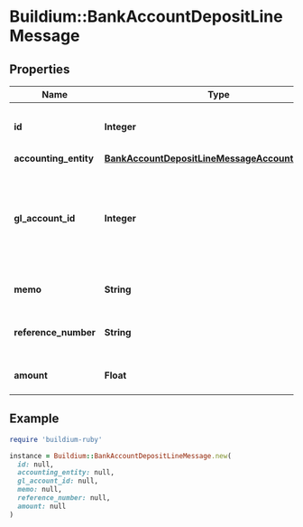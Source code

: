 # Buildium::BankAccountDepositLineMessage

## Properties

| Name | Type | Description | Notes |
| ---- | ---- | ----------- | ----- |
| **id** | **Integer** | The unique identifier of the line item. | [optional] |
| **accounting_entity** | [**BankAccountDepositLineMessageAccountingEntity**](BankAccountDepositLineMessageAccountingEntity.md) |  | [optional] |
| **gl_account_id** | **Integer** | The general ledger account identifier under which the line item amount is recorded. | [optional] |
| **memo** | **String** | Memo for the line item. | [optional] |
| **reference_number** | **String** | Reference number for the line item. | [optional] |
| **amount** | **Float** | Amount of the line item. | [optional] |

## Example

```ruby
require 'buildium-ruby'

instance = Buildium::BankAccountDepositLineMessage.new(
  id: null,
  accounting_entity: null,
  gl_account_id: null,
  memo: null,
  reference_number: null,
  amount: null
)
```

